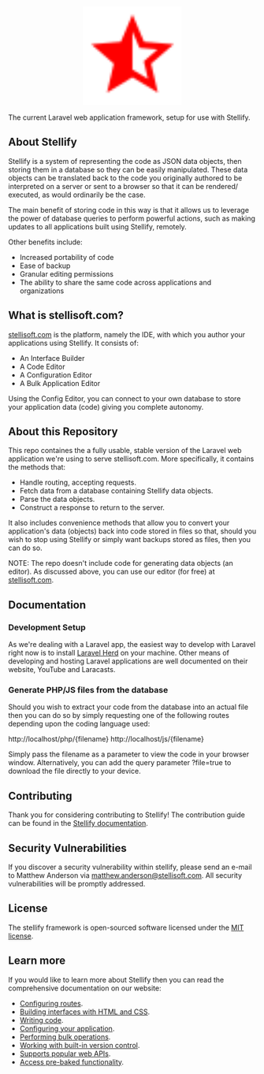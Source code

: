 <p align="center"><a href="https://stellisoft.com" target="_blank"><img src="https://raw.githubusercontent.com/Stellify-Software-Ltd/stellify/refs/heads/main/public/stellify_logo.svg" width="200" alt="Stellify Logo"></a></p>

The current Laravel web application framework, setup for use with Stellify.

## About Stellify

Stellify is a system of representing the code as JSON data objects, then storing them in a database so they can be easily manipulated. These data objects can be translated back to the code you originally authored to be interpreted on a server or sent to a browser so that it can be rendered/ executed, as would ordinarily be the case.

The main benefit of storing code in this way is that it allows us to leverage the power of database queries to perform powerful actions, such as making updates to all applications built using Stellify, remotely.

Other benefits include:

- Increased portability of code
- Ease of backup
- Granular editing permissions
- The ability to share the same code across applications and organizations

## What is stellisoft.com?

[stellisoft.com](https://stellisoft.com/) is the platform, namely the IDE, with which you author your applications using Stellify. It consists of:

- An Interface Builder
- A Code Editor
- A Configuration Editor
- A Bulk Application Editor

Using the Config Editor, you can connect to your own database to store your application data (code) giving you complete autonomy.

## About this Repository

This repo containes the a fully usable, stable version of the Laravel web application we're using to serve stellisoft.com. More specifically, it contains the methods that:

- Handle routing, accepting requests.
- Fetch data from a database containing Stellify data objects.
- Parse the data objects.
- Construct a response to return to the server.

It also includes convenience methods that allow you to convert your application's data (objects) back into code stored in files so that, should you wish to stop using Stellify or simply want backups stored as files, then you can do so.

NOTE: The repo doesn't include code for generating data objects (an editor). As discussed above, you can use our editor (for free) at [stellisoft.com](https://stellisoft.com/).

## Documentation

### Development Setup

As we're dealing with a Laravel app, the easiest way to develop with Laravel right now is to install [Laravel Herd](https://herd.laravel.com/) on your machine. Other means of developing and hosting Laravel applications are well documented on their website, YouTube and Laracasts.

### Generate PHP/JS files from the database

Should you wish to extract your code from the database into an actual file then you can do so by simply requesting one of the following routes depending upon the coding language used:

http://localhost/php/{filename}
http://localhost/js/{filename}

Simply pass the filename as a parameter to view the code in your browser window. Alternatively, you can add the query parameter ?file=true to download the file directly to your device.

## Contributing

Thank you for considering contributing to Stellify! The contribution guide can be found in the [Stellify documentation](https://stellisoft.com/documentation/contributions).

## Security Vulnerabilities

If you discover a security vulnerability within stellify, please send an e-mail to Matthew Anderson via [matthew.anderson@stellisoft.com](mailto:matthew.anderson@stellisoft.com). All security vulnerabilities will be promptly addressed.

## License

The stellify framework is open-sourced software licensed under the [MIT license](https://opensource.org/licenses/MIT).

## Learn more

If you would like to learn more about Stellify then you can read the comprehensive documentation on our website:

- [Configuring routes](https://stellisoft.com/documentation/routes).
- [Building interfaces with HTML and CSS](https://stellisoft.com/documentation/interface-builder).
- [Writing code](https://stellisoft.com/documentation/code-editor).
- [Configuring your application](https://stellisoft.com/documentation/configuration-editor).
- [Performing bulk operations](https://stellisoft.com/documentation/bulk-application-editor).
- [Working with built-in version control](https://stellisoft.com/documentation/version-control).
- [Supports popular web APIs](https://stellisoft.com/documentation/web-apis).
- [Access pre-baked functionality](https://stellisoft.com/documentation/stellify-services).
